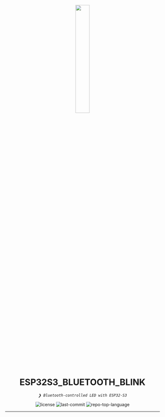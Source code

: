 <p align="center">
    <img src="https://neilmaverick.com/logo.svg" align="center" width="30%">
</p>
<p align="center">
  <h1 align="center">ESP32S3_BLUETOOTH_BLINK</h1>
</p>
<p align="center">
  <em><code>❯ Bluetooth-controlled LED with ESP32-S3</code></em>
</p>
<p align="center">
  <img src="https://img.shields.io/github/license/Neil-Tomar/ESP32S3_Wifi_Blink?style=default&logo=opensourceinitiative&logoColor=white&color=0080ff" alt="license">
  <img src="https://img.shields.io/github/last-commit/Neil-Tomar/ESP32S3_Wifi_Blink?style=default&logo=git&logoColor=white&color=0080ff" alt="last-commit">
  <img src="https://img.shields.io/github/languages/top/Neil-Tomar/ESP32S3_Wifi_Blink?style=default&color=0080ff" alt="repo-top-language">
</p>

---